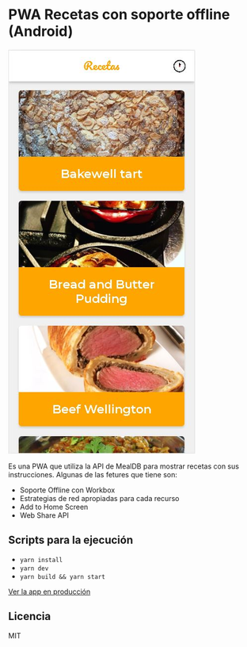 # PWA Recetas con soporte offline (Android)

![Captura de la WebApp](.readme-static/Captura_WebApp.JPG)

Es una PWA que utiliza la API de MealDB para mostrar recetas con sus instrucciones. Algunas de las fetures que tiene son:

- Soporte Offline con Workbox
- Estrategias de red apropiadas para cada recurso
- Add to Home Screen
- Web Share API

## Scripts para la ejecución

- `yarn install`
- `yarn dev`
- `yarn build && yarn start`

[Ver la app en producción](https://recetas-pwa-two.vercel.app/)

## Licencia

MIT
